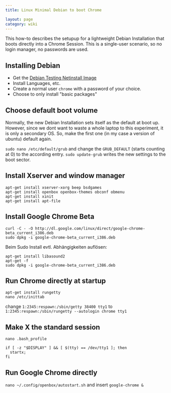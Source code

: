 ```yaml
---
title: Linux Minimal Debian to boot Chrome

layout: page
category: wiki
---
```


This how-to describes the setupup for a lightweight Debian Installation that boots directly into a Chrome Session. This is a single-user scenario, so no login manager, no passwords are used.

## Installing Debian
- Get the [Debian Testing Netinstall Image](http://www.debian.org/devel/debian-installer/)
- Install Languages, etc.
- Create a normal user `chrome` with a password of your choice.
- Choose to only install "basic packages"

## Choose default boot volume
Normally, the new Debian Installation sets itself as the default at boot up. However, since we dont want to waste a whole laptop to this experiment, it is only a secondary OS. So, make the first one (in my case a version of ubuntu) default again.

`sudo nano /etc/default/grub` and change the `GRUB_DEFAULT` (starts counting at 0) to the according entry.
`sudo update-grub` writes the new settings to the boot sector.

## Install Xserver and window manager
````
apt-get install xserver-xorg beep bsdgames
apt-get install openbox openbox-themes obconf obmenu
apt-get install xinit
apt-get install apt-file
````

## Install Google Chrome Beta
````
curl -C - -O http://dl.google.com/linux/direct/google-chrome-beta_current_i386.deb
sudo dpkg -i google-chrome-beta_current_i386.deb
````
Beim Sudo Install evtl. Abhängigkeiten auflösen:
````
apt-get install libasound2
apt-get -f
sudo dpkg -i google-chrome-beta_current_i386.deb
````

## Run Chrome directly at startup
````
apt-get install rungetty
nano /etc/inittab
````
change `1:2345:respawn:/sbin/getty 38400 tty1` to `1:2345:respawn:/sbin/rungetty --autologin chrome tty1`

## Make X the standard session
`nano .bash_profile`
````
if [ -z "$DISPLAY" ] && [ $(tty) == /dev/tty1 ]; then
  startx;
fi 
````

## Run Google Chrome directly
`nano ~/.config/openbox/autostart.sh` and insert `google-chrome &`